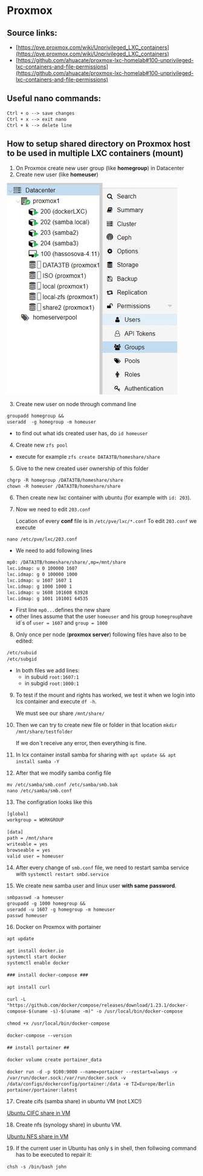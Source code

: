 # Proxmox

## Source  links:

- [https://pve.proxmox.com/wiki/Unprivileged_LXC_containers](https://pve.proxmox.com/wiki/Unprivileged_LXC_containers)
- [https://github.com/ahuacate/proxmox-lxc-homelab#100-unprivileged-lxc-containers-and-file-permissions](https://github.com/ahuacate/proxmox-lxc-homelab#100-unprivileged-lxc-containers-and-file-permissions)

## Useful nano commands:
```
Ctrl + o --> save changes
Ctrl + x --> exit nano
Ctrl + k --> delete line
```


## How to setup shared directory on Proxmox host to be used in multiple LXC containers (mount)

1. On Proxmox create new user group (like **homegroup**) in Datacenter
2. Create new user (like **homeuser**)

![Proxmox user](images/Proxmox_user_group.jpg)

3. Create new user on node through command line 
```
groupadd homegroup &&
useradd  -g homegroup -m homeuser
```
- to find out what ids created user has, do `id homeuser`

4. Create new `zfs pool`
- execute for example `zfs create DATA3TB/homeshare/share`
5. Give to the new created user ownership of this folder
```
chgrp -R homegroup /DATA3TB/homeshare/share
chown -R homeuser /DATA3TB/homeshare/share
```
6. Then create new lxc container with ubuntu (for example with `id: 203`).
7. Now we need to edit `203.conf`

    Location of every **conf** file is in `/etc/pve/lxc/*.conf`
    To edit `203.conf` we execute 
```
nano /etc/pve/lxc/203.conf
```
- We need to add following lines 
```
mp0: /DATA3TB/homeshare/share/,mp=/mnt/share
lxc.idmap: u 0 100000 1607
lxc.idmap: g 0 100000 1000
lxc.idmap: u 1607 1607 1
lxc.idmap: g 1000 1000 1
lxc.idmap: u 1608 101608 63928
lxc.idmap: g 1001 101001 64535
```
- First line `mp0...`defines the new share
- other lines assume that the user `homeuser` and his group `homegroup`have id´s of `user = 1607` and `group = 1000`
8. Only once per node (**proxmox server**) following files have also to be edited:
```markdown
/etc/subuid
/etc/subgid
```
- In both files we add lines:
  - in subuid `root:1607:1`
  - in subgid `root:1000:1`

9. To test if the mount and rights has worked, we test it when we login into lcs container and execute `df -h`.

    We must see our share `/mnt/share/`
10. Then we can try to create new file or folder in that location `mkdir /mnt/share/testfolder`

    If we don´t receive any error, then everything is fine.
11. In lcx container install samba for sharing with `apt update && apt install samba -Y`
12. After that we modify samba config file
```
mv /etc/samba/smb.conf /etc/samba/smb.bak
nano /etc/samba/smb.conf
```
13. The configration looks like this 
```Nginx
[global]
workgroup = WORKGROUP

[data]
path = /mnt/share
writeable = yes
browseable = yes
valid user = homeuser
```
14. After every change of `smb.conf` file, we need to restart samba service with `systemctl restart smbd.service`

15. We create new samba user and linux user **with same password**.
```
smbpasswd -a homeuser
groupadd -g 1000 homegroup &&
useradd -u 1607 -g homegroup -m homeuser
passwd homeuser
```


16. Docker on Proxmox with portainer 
```
apt update
 
apt install docker.io
systemctl start docker
systemctl enable docker
 
### install docker-compose ###
 
apt install curl
 
curl -L "https://github.com/docker/compose/releases/download/1.23.1/docker-compose-$(uname -s)-$(uname -m)" -o /usr/local/bin/docker-compose
 
chmod +x /usr/local/bin/docker-compose
 
docker-compose --version
 
## install portainer ##
 
docker volume create portainer_data
 
docker run -d -p 9100:9000 --name=portainer --restart=always -v /var/run/docker.sock:/var/run/docker.sock -v /data/configs/dockerconfig/portainer:/data -e TZ=Europe/Berlin  portainer/portainer:latest
```
17. Create cifs (samba share) in ubuntu VM (not LXC!)

[Ubuntu CIFC share in VM](https://gist.github.com/ipbastola/eaa107b4640262a108fcc3ef57d24836)

18. Create nfs (synology share) in ubuntu VM.

[Ubuntu NFS share in VM](https://www.digitalocean.com/community/tutorials/how-to-set-up-an-nfs-mount-on-ubuntu-18-04#step-5-%E2%80%94-creating-mount-points-and-mounting-directories-on-the-client)

19. If the current user in Ubuntu has only `$` in shell, then follwoing command has to be executed to repair it: 

`chsh -s /bin/bash john`

